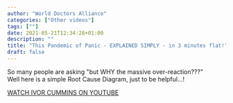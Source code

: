 ```yaml
---
author: "World Doctors Alliance"
categories: ["Other videos"]
tags: [""]
date: 2021-05-21T12:34:28+01:00
description: ""
title: "This Pandemic of Panic - EXPLAINED SIMPLY - in 3 minutes flat!"
draft: false
---
```


So many people are asking "but WHY the massive over-reaction???"   
Well here is a simple Root Cause Diagram, just to be helpful...!  

[WATCH IVOR CUMMINS ON YOUTUBE](https://youtu.be/QsRCmhjtekE)